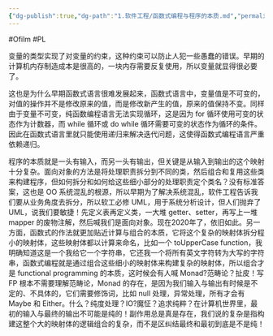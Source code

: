 ```yaml
---
{"dg-publish":true,"dg-path":"1.软件工程/函数式编程与程序的本质.md","permalink":"/1.软件工程/函数式编程与程序的本质/","created":"2022-07-09T23:05:44.000+08:00","updated":"2024-08-13T10:40:24.000+08:00"}
---
```


#Ofilm #PL 

变量的类型实现了对变量的约束，这种约束可以防止人犯一些愚蠢的错误。早期的计算机内存制造成本是很高的，一块内存需要反复使用，所以变量就显得很必要了。

这也是为什么早期函数式语言很难发展起来，函数式语言中，变量值是不可变的，对值的操作并不是修改原来的值，而是修改新产生的值，原来的值保持不变。同样由于变量不可变，纯函数编程语言无法实现循环，这是因为 for 循环使用可变的状态作为计数器，而 while 循环或 do while 循环需要可变的状态作为循环的条件。因此在函数式语言里就只能使用递归来解决迭代问题，这使得函数式编程语言严重依赖递归。

程序的本质就是一头有输入，而另一头有输出，但关键是从输入到输出的这个映射十分复杂。面向对象的方法是将处理职责拆分到不同的类，然后组合和复用这些类来构建程序，但如何拆分和如何给这些细小部分的处理职责定个类名？没有标准答案，这也是 OO 系统混乱的根源，所以早期为了解决系统混乱，软件工程告诉我们要从业务角度去拆分，所以软工必修 UML，用于系统分析设计，但人们抛弃了 UML，说我们要敏捷！先定义表再定义类，一大堆 getter、setter，再写上一堆 mapper 的废物注解，然后喊我们是面向对象。现在2020年了，依旧如此。另一方面，函数式的作法就更加贴近计算与组合的本质，它将这个复杂的映射体拆分程小的映射体，这些映射体都以计算来命名，比如一个 toUpperCase function，我明确知道这是一个我给它一个字符串，它还我一个将所有英文字符转为大写的字符串，函数式编程就是通过组合这些细小的映射体来构建复杂的映射体，所以组合才是 functional programming 的本质，这时候会有人喊 Monad?范畴论？扯皮！写 FP 根本不需要理解范畴论，Monad 的存在，是因为我们输入与输出有时候是不定的、不具体的，它们需要修饰词，比如 null 处理，异常处理，所有才会有 Maybe 和 Either。什么？纯度处理？IO?魔怔？追求纯粹？在计算机世界里，最初的输入与最终的输出不可能是纯的！副作用总是真是存在，我们说的复杂是指构建这整个大的映射体的逻辑组合的复杂，而不是区纠结最终和最初到底是不是纯！